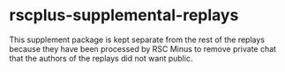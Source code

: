 # rscplus-supplemental-replays

This supplement package is kept separate from the rest of the replays because they have been processed by RSC Minus to remove private chat that the authors of the replays did not want public.
